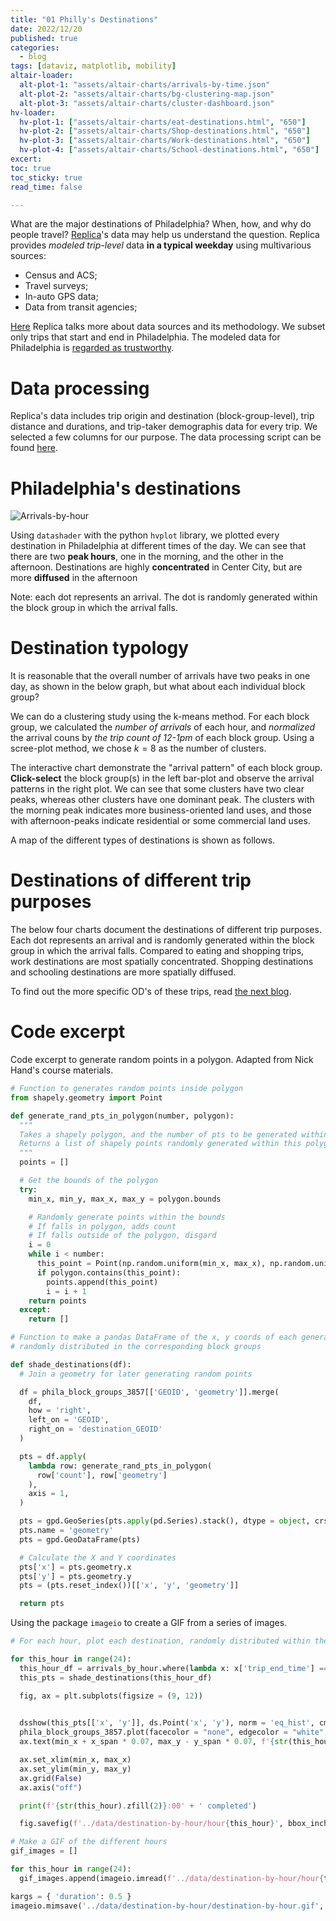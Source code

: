 ```yaml
---
title: "01 Philly's Destinations"
date: 2022/12/20
published: true
categories:
  - blog
tags: [dataviz, matplotlib, mobility]
altair-loader:
  alt-plot-1: "assets/altair-charts/arrivals-by-time.json"
  alt-plot-2: "assets/altair-charts/bg-clustering-map.json"
  alt-plot-3: "assets/altair-charts/cluster-dashboard.json"
hv-loader:
  hv-plot-1: ["assets/altair-charts/eat-destinations.html", "650"]
  hv-plot-2: ["assets/altair-charts/Shop-destinations.html", "650"]
  hv-plot-3: ["assets/altair-charts/Work-destinations.html", "650"]
  hv-plot-4: ["assets/altair-charts/School-destinations.html", "650"]
excert:
toc: true
toc_sticky: true
read_time: false

---
```


What are the major destinations of Philadelphia? When, how, and why do people travel? [Replica](https://studio.replicahq.com/)'s data may help us understand the question. Replica provides *modeled* *trip-level* data **in a typical weekday** using multivarious sources:

- Census and ACS;
- Travel surveys;
- In-auto GPS data;
- Data from transit agencies;

[Here](http://help.replicahq.com/en/articles/6625924-north-atlantic-fall-2021-release-notes) Replica talks more about data sources and its methodology. We subset only trips that start and end in Philadelphia. The modeled data for Philadelphia is [regarded as trustworthy](http://help.replicahq.com/en/articles/4000393-replica-places-certainty-indicators-overview).

# Data processing

Replica's data includes trip origin and destination (block-group-level), trip distance and durations, and trip-taker demographis data for every trip. We selected a few columns for our purpose. The data processing script can be found [here](https://github.com/MUSA-550-Fall-2022/final-project-mobile_philly/blob/main/notebooks/data-preprocessing.py).

# Philadelphia's destinations

![Arrivals-by-hour](../../assets/gif/destination-by-hour.gif)

Using `datashader` with the python `hvplot` library, we plotted every destination in Philadelphia at different times of the day. We can see that there are two **peak hours**, one in the morning, and the other in the afternoon. Destinations are highly **concentrated** in Center City, but are more **diffused** in the afternoon

Note: each dot represents an arrival. The dot is randomly generated within the block group in which the arrival falls.

# Destination typology

It is reasonable that the overall number of arrivals have two peaks in one day, as shown in the below graph, but what about each individual block group? 

<div id="alt-plot-1"></div>

We can do a clustering study using the k-means method. For each block group, we calculated the *number of arrivals* of each hour, and *normalized* the arrival couns by *the trip count of 12-1pm* of each block group. Using a scree-plot method, we chose $k=8$ as the number of clusters.

<div id="alt-plot-3"></div>

The interactive chart demonstrate the "arrival pattern" of each block group. **Click-select** the block group(s) in the left bar-plot and observe the arrival patterns in the right plot. We can see that some clusters have two clear peaks, whereas other clusters have one dominant peak. The clusters with the morning peak indicates more business-oriented land uses, and those with afternoon-peaks indicate residential or some commercial land uses.

A map of the different types of destinations is shown as follows.

<div id="alt-plot-2"></div>

# Destinations of different trip purposes

The below four charts document the destinations of different trip purposes. Each dot represents an arrival and is randomly generated within the block group in which the arrival falls. Compared to eating and shopping trips, work destinations are most spatially concentrated. Shopping destinations and schooling destinations are more spatially diffused.

<div id="hv-plot-1"></div>
<div id="hv-plot-2"></div>
<div id="hv-plot-3"></div>
<div id="hv-plot-4"></div>

To find out the more specific OD's of these trips, read [the next blog](https://leejere.github.io/mobile-philly/2-trip-netflows/).

# Code excerpt

Code excerpt to generate random points in a polygon. Adapted from Nick Hand's course materials.

```python
# Function to generates random points inside polygon
from shapely.geometry import Point

def generate_rand_pts_in_polygon(number, polygon):
  """
  Takes a shapely polygon, and the number of pts to be generated within this polygon
  Returns a list of shapely points randomly generated within this polygon
  """
  points = []

  # Get the bounds of the polygon
  try:
    min_x, min_y, max_x, max_y = polygon.bounds

    # Randomly generate points within the bounds
    # If falls in polygon, adds count
    # If falls outside of the polygon, disgard
    i = 0
    while i < number:
      this_point = Point(np.random.uniform(min_x, max_x), np.random.uniform(min_y, max_y))
      if polygon.contains(this_point):
        points.append(this_point)
        i = i + 1
    return points
  except:
    return []

# Function to make a pandas DataFrame of the x, y coords of each generated trips,
# randomly distributed in the corresponding block groups

def shade_destinations(df):
  # Join a geometry for later generating random points

  df = phila_block_groups_3857[['GEOID', 'geometry']].merge(
    df,
    how = 'right',
    left_on = 'GEOID',
    right_on = 'destination_GEOID'
  )

  pts = df.apply(
    lambda row: generate_rand_pts_in_polygon(
      row['count'], row['geometry']
    ),
    axis = 1,
  )

  pts = gpd.GeoSeries(pts.apply(pd.Series).stack(), dtype = object, crs = 'EPSG:3857')
  pts.name = 'geometry'
  pts = gpd.GeoDataFrame(pts)

  # Calculate the X and Y coordinates
  pts['x'] = pts.geometry.x
  pts['y'] = pts.geometry.y
  pts = (pts.reset_index())[['x', 'y', 'geometry']]

  return pts
```

Using the package `imageio` to create a GIF from a series of images.

```python
# For each hour, plot each destination, randomly distributed within the block group it belongs

for this_hour in range(24):
  this_hour_df = arrivals_by_hour.where(lambda x: x['trip_end_time'] == this_hour).dropna()
  this_pts = shade_destinations(this_hour_df)

  fig, ax = plt.subplots(figsize = (9, 12))

  
  dsshow(this_pts[['x', 'y']], ds.Point('x', 'y'), norm = 'eq_hist', cmap = 'inferno', ax = ax)
  phila_block_groups_3857.plot(facecolor = "none", edgecolor = "white", linewidth = 0.2, alpha = 0.5, ax = ax)
  ax.text(min_x + x_span * 0.07, max_y - y_span * 0.07, f'{str(this_hour).zfill(2)}:00', color = "#ffffff", fontsize = 16)

  ax.set_xlim(min_x, max_x)
  ax.set_ylim(min_y, max_y)
  ax.grid(False)
  ax.axis("off")

  print(f'{str(this_hour).zfill(2)}:00' + ' completed')

  fig.savefig(f'../data/destination-by-hour/hour{this_hour}', bbox_inches='tight')

# Make a GIF of the different hours
gif_images = []

for this_hour in range(24):
  gif_images.append(imageio.imread(f'../data/destination-by-hour/hour{this_hour}.png'))

kargs = { 'duration': 0.5 }
imageio.mimsave('../data/destination-by-hour/destination-by-hour.gif', gif_images, **kargs)

```
